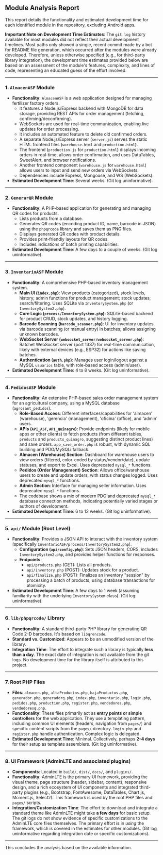 ## Module Analysis Report

This report details the functionality and estimated development time for each identified module in the repository, excluding Android apps.

**Important Note on Development Time Estimates**: The `git log` history available for most modules did not reflect their actual development timelines. Most paths only showed a single, recent commit made by a bot for README file generation, which occurred after the modules were already developed. Therefore, unless otherwise specified (e.g., for third-party library integration), the development time estimates provided below are based on an assessment of the module's features, complexity, and lines of code, representing an educated guess of the effort involved.

---

### 1. `AlmacenASF` Module

*   **Functionality**: `AlmacenASF` is a web application designed for managing fertilizer factory orders.
    *   It features a Node.js/Express backend with MongoDB for data storage, providing REST APIs for order management (fetching, confirming/deconfirming).
    *   WebSockets are used for real-time communication, enabling live updates for order processing.
    *   It includes an automated feature to delete old confirmed orders.
    *   A separate Node.js/Express server (`server.js`) serves the static HTML frontend files (`warehouse.html` and `production.html`).
    *   The frontend (`production.js` for `production.html`) displays incoming orders in real-time, allows order confirmation, and uses DataTables, SweetAlert, and browser notifications.
    *   Another frontend component (`warehouse.js` for `warehouse.html`) allows users to input and send new orders via WebSockets.
    *   Dependencies include Express, Mongoose, and WS (WebSockets).
*   **Estimated Development Time**: Several weeks. (Git log uninformative).

---

### 2. `GenerarQR` Module

*   **Functionality**: A PHP-based application for generating and managing QR codes for products.
    *   Lists products from a database.
    *   Generates QR codes (encoding product ID, name, barcode in JSON) using the `phpqrcode` library and saves them as PNG files.
    *   Displays generated QR codes with product details.
    *   Provides print-friendly layouts for QR codes.
    *   Includes indications of batch printing capabilities.
*   **Estimated Development Time**: A few days to a couple of weeks. (Git log uninformative).

---

### 3. `InventarioASF` Module

*   **Functionality**: A comprehensive PHP-based inventory management system.
    *   **Main UI (`index.php`)**: View products (categorized), stock levels, history; admin functions for product management; stock updates; search/filtering. Uses SQLite via `InventorySystem.php` (or `InventorySystem2.php`).
    *   **Core Logic (`process/InventorySystem.php`)**: SQLite-based backend for product CRUD, stock updates, and history logging.
    *   **Barcode Scanning (`barcode_scanner.php`)**: UI for inventory updates via barcode scanning (or manual entry) in batches; allows assigning unknown barcodes.
    *   **WebSocket Server (`websocket_server/websocket_server.php`)**: Ratchet WebSocket server (port 1337) for real-time communication, likely with external devices (e.g., ESP32) for actions like saving batches.
    *   **Authentication (`auth.php`)**: Manages user login/logout against a MySQL `usuarios` table, with role-based access (admin/user).
*   **Estimated Development Time**: 4 to 8 weeks. (Git log uninformative).

---

### 4. `PedidosASF` Module

*   **Functionality**: An extensive PHP-based sales order management system for an agricultural company, using a MySQL database (`agrosant_pedidos`).
    *   **Role-Based Access**: Different interfaces/capabilities for 'almacen' (warehouse), 'gerencia' (management), 'oficina' (office), and 'admin' users.
    *   **APIs (`API_ASF`, `API_Quinagro`)**: Provide endpoints (likely for mobile apps or other clients) to fetch products (from different tables, `products` and `products_quinagro`, suggesting distinct product lines) and save orders. `app_save_order.php` is robust, with dynamic SQL building and PDO/MySQLi fallback.
    *   **Almacen (Warehouse) Section**: Dashboard for warehouse users to view orders (filtered, color-coded by status/vendor/date), update statuses, and export to Excel. Uses deprecated `mysql_*` functions.
    *   **Pedidos (Order Management) Section**: Allows office/warehouse users to create and update orders, with status changes logged. Uses deprecated `mysql_*` functions.
    *   **Admin Section**: Interface for managing seller information. Uses deprecated `mysql_*` functions.
    *   The codebase shows a mix of modern PDO and deprecated `mysql_*` database connection methods, indicating potentially varied stages or authors of development.
*   **Estimated Development Time**: 6 to 12 weeks. (Git log uninformative).

---

### 5. `api/` Module (Root Level)

*   **Functionality**: Provides a JSON API to interact with the inventory system (specifically `InventarioASF/process/InventorySystem2.php`).
    *   **Configuration (`api/config.php`)**: Sets JSON headers, CORS, includes `InventorySystem2.php`, and provides helper functions for responses.
    *   **Endpoints**:
        *   `api/products.php` (GET): Lists all products.
        *   `api/inventory.php` (POST): Updates stock for a product.
        *   `api/finalize.php` (POST): Finalizes an inventory "session" by processing a batch of products, using database transactions for atomicity.
*   **Estimated Development Time**: A few days to 1 week (assuming familiarity with the underlying `InventorySystem` class). (Git log uninformative).

---

### 6. `lib/phpqrcode/` Library

*   **Functionality**: A standard third-party PHP library for generating QR Code 2-D barcodes. It's based on `libqrencode`.
*   **Standard vs. Customized**: Appears to be an unmodified version of the library.
*   **Integration Time**: The effort to integrate such a library is typically **less than a day**. The exact date of integration is not available from the git logs. No development time for the library itself is attributed to this project.

---

### 7. Root PHP Files

*   **Files**: `almacen.php`, `altaProductos.php`, `bajaProductos.php`, `generador.php`, `generadorq.php`, `index.php`, `inventario.php`, `login.php`, `pedidos.php`, `production.php`, `register.php`, `vendedores.php`, `vendedoresq.php`.
*   **Functionality**: These files primarily act as **entry points or simple controllers** for the web application. They use a templating pattern, including common UI elements (headers, navigation from `pages/`) and specific content scripts from the `pages/` directory. `login.php` and `register.php` handle authentication. Complex logic is delegated.
*   **Estimated Development Time**: Minimal. Collectively, perhaps **2-4 days** for their setup as template assemblers. (Git log uninformative).

---

### 8. UI Framework (AdminLTE and associated plugins)

*   **Components**: Located in `build/`, `dist/`, `docs/`, and `plugins/`.
*   **Functionality**: AdminLTE is the primary UI framework, providing the visual theme, page structure (header, sidebar, content), responsive design, and a rich ecosystem of UI components and integrated third-party plugins (e.g., Bootstrap, FontAwesome, DataTables, Chart.js, Moment.js, Select2). This framework is used by the root PHP files and `pages/` scripts.
*   **Integration/Customization Time**: The effort to download and integrate a standard theme like AdminLTE might take **a few days** for basic setup. The git logs do not show evidence of specific customizations to the AdminLTE core files themselves. The primary effort is in *using* the framework, which is covered in the estimates for other modules. (Git log uninformative regarding integration date or specific customizations).

---

This concludes the analysis based on the available information.
